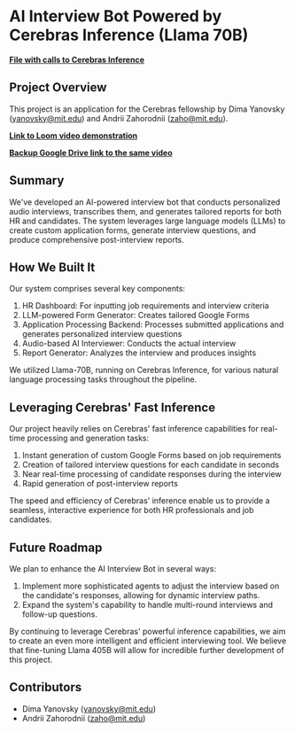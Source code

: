 # AI Interview Bot Powered by Cerebras Inference (Llama 70B)

**[File with calls to Cerebras Inference](https://github.com/yanovsk/ai_interviewer_dashboard_cerebras/blob/main/backend/cerebrasService.js)**


## Project Overview

This project is an application for the Cerebras fellowship by Dima Yanovsky (yanovsky@mit.edu) and Andrii Zahorodnii (zaho@mit.edu).

**[Link to Loom video demonstration](https://www.loom.com/share/a89d23caffd1427c8005b00890c6db59?sid=f0be9ec1-6b7e-45a7-8f0b-4775748f614b)**

**[Backup Google Drive link to the same video](https://drive.google.com/file/d/1UXm_y8S3-Q02km-F3RcTabgkeTYDF4K8/view?usp=sharing)**

## Summary

We've developed an AI-powered interview bot that conducts personalized audio interviews, transcribes them, and generates tailored reports for both HR and candidates. The system leverages large language models (LLMs) to create custom application forms, generate interview questions, and produce comprehensive post-interview reports.

## How We Built It

Our system comprises several key components:

1. HR Dashboard: For inputting job requirements and interview criteria
2. LLM-powered Form Generator: Creates tailored Google Forms
3. Application Processing Backend: Processes submitted applications and generates personalized interview questions
4. Audio-based AI Interviewer: Conducts the actual interview
5. Report Generator: Analyzes the interview and produces insights

We utilized Llama-70B, running on Cerebras Inference, for various natural language processing tasks throughout the pipeline.

## Leveraging Cerebras' Fast Inference

Our project heavily relies on Cerebras' fast inference capabilities for real-time processing and generation tasks:

1. Instant generation of custom Google Forms based on job requirements
2. Creation of tailored interview questions for each candidate in seconds
3. Near real-time processing of candidate responses during the interview
4. Rapid generation of post-interview reports

The speed and efficiency of Cerebras' inference enable us to provide a seamless, interactive experience for both HR professionals and job candidates.

## Future Roadmap

We plan to enhance the AI Interview Bot in several ways:

1. Implement more sophisticated agents to adjust the interview based on the candidate's responses, allowing for dynamic interview paths.
2. Expand the system's capability to handle multi-round interviews and follow-up questions.

By continuing to leverage Cerebras' powerful inference capabilities, we aim to create an even more intelligent and efficient interviewing tool. We believe that fine-tuning Llama 405B will allow for incredible further development of this project.


## Contributors

- Dima Yanovsky (yanovsky@mit.edu)
- Andrii Zahorodnii (zaho@mit.edu)
